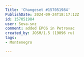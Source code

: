 ```yaml
---
Title: 'Changeset #157051984'
PublishDate: 2024-09-24T18:17:12Z
id: 157051984
user: Seva-snz
comment: added EPCG in Petrovac
created_by: JOSM/1.5 (19096 ru)
tags:
- Montenegro

---
```


